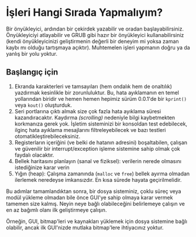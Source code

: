 # İşleri Hangi Sırada Yapmalıyım?
Bir önyükleyici, ardından bir çekirdek yazabilir ve oradan başlayabilirsiniz.
Önyükleyiciyi atlayabilir ve GRUB gibi hazır bir önyükleyici kullanabilirsiniz
(kendi önyükleyicinizi geliştirmenin değerli bir deneyim mi yoksa zaman kaybı mı
olduğu tartışmaya açıktır). Muhtemelen işleri yapmanın doğru ya da yanlış bir
yolu yoktur.

## Başlangıç için
1. Ekranda karakterleri ve tamsayıları (hem ondalık hem de onaltılık) yazdırmak
kesinlikle bir zorunluluktur. Bu, hata ayıklamanın en temel yollarından biridir
ve hemen hemen hepimiz sürüm 0.0.1'de bir `kprint()` veya `kout()` oluşturduk.
2. Seri portlarına çıktı almak size çok fazla hata ayıklama süresi kazandıracaktır.
Kaydırma *(scrolling)* nedeniyle bilgi kaybetmekten korkmanıza gerek yok. İşletim
sisteminizi bir konsoldan test edebilecek, ilginç hata ayıklama mesajlarını
filtreleyebilecek ve bazı testleri otomatikleştirebileceksiniz.
3. Registerların içeriğini (ve belki de hatanın adresini) boşaltabilen, çalışan
ve güvenilir bir interrupt/exception işleme sistemine sahip olmak çok
faydalı olacaktır.
4. Bellek haritasını planlayın (sanal ve fiziksel): verilerin nerede olmasını
istediğinize karar verin
5. Yığın (heap): Çalışma zamanında (`malloc` ve `free`) bellek ayırma olmadan
ilerlemek neredeyse imkansızdır. En kısa sürede hayata geçirilmelidir.

Bu adımlar tamamlandıktan sonra, bir dosya sisteminiz, çoklu süreç veya
modül yükleme olmadan bile önce GUI'ye sahip olmaya karar vermek tamemen
size kalmış. Neyin neye bağlı olabileceğini belirlemeye çalışın ve
en az bağımlı olanı ilk geliştirmeye çalışın.

Örneğin, GUI, bitmap'leri ve kaynakları yüklemek için dosya sistemine bağlı
olabilir, ancak ilk GUI'nizde mutlaka bitmap'lere ihtiyacınız yoktur.